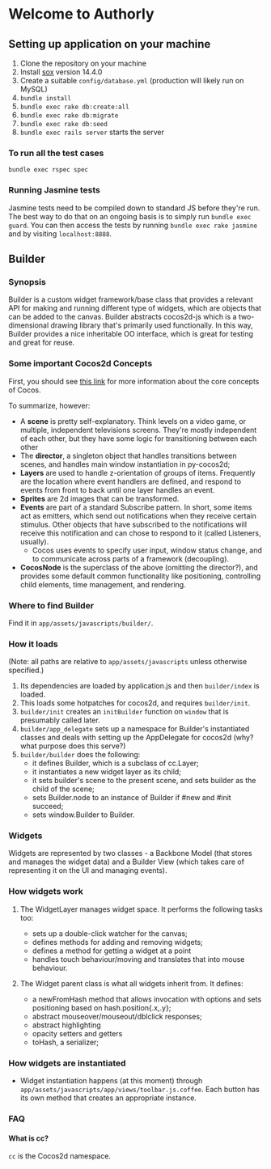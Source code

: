# Welcome to Authorly

## Setting up application on your machine

1. Clone the repository on your machine
1. Install [sox](http://sox.sourceforge.net/) version 14.4.0
1. Create a suitable `config/database.yml` (production will likely run on MySQL)
1. `bundle install`
1. `bundle exec rake db:create:all`
1. `bundle exec rake db:migrate`
1. `bundle exec rake db:seed`
1. `bundle exec rails server` starts the server

### To run all the test cases

`bundle exec rspec spec`

### Running Jasmine tests

Jasmine tests need to be compiled down to standard JS before they're run. The best way to do that on an ongoing basis is to simply run `bundle exec guard`. You can then access the tests by running `bundle exec rake jasmine` and by visiting `localhost:8888`.

## Builder

### Synopsis

Builder is a custom widget framework/base class that provides a relevant API for making and running different type of widgets, which are objects that can be  added to the canvas. Builder abstracts cocos2d-js which is a two-dimensional drawing library that's primarily used functionally. In this way, Builder provides a nice inheritable OO interface, which is great for testing and great for reuse.

### Some important Cocos2d Concepts

First, you should see [this link](http://www.cocos2d.org/doc/programming_guide/basic_concepts.html) for more information about the core concepts of Cocos.

To summarize, however:

- A **scene** is pretty self-explanatory. Think levels on a video game, or multiple, independent televisions screens. They're mostly independent of each other, but they have some logic for transitioning between each other
- The **director**, a singleton object that handles transitions between scenes, and handles main window instantiation in py-cocos2d;
- **Layers** are used to handle z-orientation of groups of items. Frequently are the location where event handlers are defined, and respond to events from front to back until one layer handles an event.
- **Sprites** are 2d images that can be transformed.
- **Events** are part of a standard Subscribe pattern. In short, some items act as emitters, which send out notifications when they receive certain stimulus. Other objects that have subscribed to the notifications will receive this notification and can chose to respond to it (called Listeners, usually).
    - Cocos uses events to specify user input, window status change, and to communicate across parts of a framework (decoupling).
- **CocosNode** is the superclass of the above (omitting the director?), and provides some default common functionality like positioning, controlling child elements, time management, and rendering.

### Where to find Builder

Find it in `app/assets/javascripts/builder/`.

### How it loads

(Note: all paths are relative to `app/assets/javascripts` unless otherwise
specified.)

1. Its dependencies are loaded by application.js and then `builder/index` is loaded.
2. This loads some hotpatches for cocos2d, and requires `builder/init`.
3. `builder/init` creates an `initBuilder` function on `window` that is presumably called later.
4. `builder/app_delegate` sets up a namespace for Builder's instantiated classes and deals with setting up the AppDelegate for cocos2d (why? what purpose does this serve?)
5. `builder/builder` does the following:
    - it defines Builder, which is a subclass of cc.Layer;
    - it instantiates a new widget layer as its child;
    - it sets builder's scene to the present scene, and sets builder as the child of the scene;
    - sets Builder.node to an instance of Builder if #new and #init succeed;
    - sets window.Builder to Builder.

### Widgets

Widgets are represented by two classes - a Backbone Model (that stores and manages the widget data) and a Builder View (which takes care of representing it on the UI and managing events).

### How widgets work

1. The WidgetLayer manages widget space. It performs the following tasks too:
    - sets up a double-click watcher for the canvas;
    - defines methods for adding and removing widgets;
    - defines a method for getting a widget at a point
    - handles touch behaviour/moving and translates that into mouse behaviour.

2. The Widget parent class is what all widgets inherit from. It defines:
    - a newFromHash method that allows invocation with options and sets positioning based on hash.position{.x,.y};
    - abstract mouseover/mouseout/dblclick responses;
    - abstract highlighting
    - opacity setters and getters
    - toHash, a serializer;

### How widgets are instantiated

- Widget instantiation happens (at this moment) through `app/assets/javascripts/app/views/toolbar.js.coffee`. Each button has its own method that creates an appropriate instance.

### FAQ

#### What is cc?

`cc` is the Cocos2d namespace.
